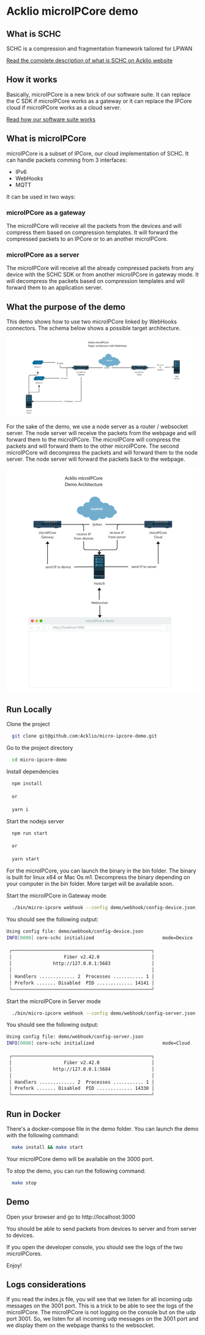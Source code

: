 # Acklio microIPCore demo

## What is SCHC

SCHC is a compression and fragmentation framework tailored for LPWAN

[Read the complete description of what is SCHC on Acklio website](https://www.ackl.io/schc)

## How it works

Basically, microIPCore is a new brick of our software suite. It can replace the C SDK if microIPCore works as a gateway or it can replace the IPCore cloud if microIPCore works as a cloud server.

[Read how our software suite works](https://docs.acklio.cloud/docs/platform/overview)

## What is microIPCore

microIPCore is a subset of IPCore, our cloud implementation of SCHC. It can handle packets comming from 3 interfaces:

- IPv6
- WebHooks
- MQTT

It can be used in two ways:

### microIPCore as a gateway

The microIPCore will receive all the packets from the devices and will compress them based on compression templates. It will forward the compressed packets to an IPCore or to an another microIPCore.

### microIPCore as a server

The microIPCore will receive all the already compressed packets from any device with the SCHC SDK or from another microIPCore in gateway mode. It will decompress the packets based on compression templates and will forward them to an application server.

## What the purpose of the demo

This demo shows how to use two microIPCore linked by WebHooks connectors. The schema below shows a possible target architecture.

![target architecture](doc/target-architecture.jpg)

For the sake of the demo, we use a node server as a router / websocket server. The node server will receive the packets from the webpage and will forward them to the microIPCore. The microIPCore will compress the packets and will forward them to the other microIPCore. The second microIPCore will decompress the packets and will forward them to the node server. The node server will forward the packets back to the webpage.

![demo architecture](doc/demo-architecture.jpg)

## Run Locally

Clone the project

```bash
  git clone git@github.com:Acklio/micro-ipcore-demo.git
```

Go to the project directory

```bash
  cd micro-ipcore-demo
```

Install dependencies

```bash
  npm install

  or

  yarn i
```

Start the nodejs server

```bash
  npm run start

  or

  yarn start
```

For the microIPCore, you can launch the binary in the bin folder. The binary is built for linux x64 or Mac Os m1. Decompress the binary depending on your computer in the bin folder. More target will be available soon.

Start the microIPCore in Gateway mode

```bash
  ./bin/micro-ipcore webhook --config demo/webhook/config-device.json
```

You should see the following output:

```bash
Using config file: demo/webhook/config-device.json
INFO[0000] core-schc initialized                         mode=Device

 ┌───────────────────────────────────────────────────┐
 │                   Fiber v2.42.0                   │
 │               http://127.0.0.1:5683               │
 │                                                   │
 │ Handlers ............. 2  Processes ........... 1 │
 │ Prefork ....... Disabled  PID ............. 14141 │
 └───────────────────────────────────────────────────┘
```

Start the microIPCore in Server mode

```bash
  ./bin/micro-ipcore webhook --config demo/webhook/config-server.json
```

You should see the following output:

```bash
Using config file: demo/webhook/config-server.json
INFO[0000] core-schc initialized                         mode=Cloud

 ┌───────────────────────────────────────────────────┐
 │                   Fiber v2.42.0                   │
 │               http://127.0.0.1:5684               │
 │                                                   │
 │ Handlers ............. 2  Processes ........... 1 │
 │ Prefork ....... Disabled  PID ............. 14330 │
 └───────────────────────────────────────────────────┘
```

## Run in Docker

There's a docker-compose file in the demo folder. You can launch the demo with the following command:

```bash
  make install && make start
```

Your microIPCore demo will be available on the 3000 port.

To stop the demo, you can run the following command:

```bash
  make stop
```

## Demo

Open your browser and go to http://localhost:3000

You should be able to send packets from devices to server and from server to devices.

If you open the developer console, you should see the logs of the two microIPCores.

Enjoy!

## Logs considerations

If you read the index.js file, you will see that we listen for all incoming udp messages on the 3001 port. This is a trick to be able to see the logs of the microIPCore. The microIPCore is not logging on the console but on the udp port 3001. So, we listen for all incoming udp messages on the 3001 port and we display them on the webpage thanks to the websocket.

